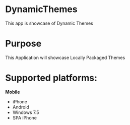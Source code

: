 DynamicThemes
=============

This app is showcase of Dynamic Themes


# Purpose
This Application will showcase Locally Packaged Themes

# Supported platforms:
**Mobile**
 * iPhone
 * Android
 * Windows 7.5
 * SPA iPhone